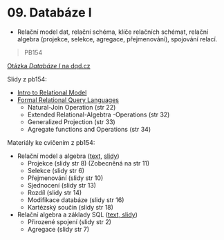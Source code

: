 # 09. Databáze I

* Relační model dat, relační schéma, klíče relačních schémat, relační algebra \(projekce, selekce, agregace, přejmenování\), spojování relací.

> PB154

[Otázka _Databáze I_ na dqd.cz](http://statnice.dqd.cz/home:prog:ap8)

Slidy z pb154:

* [Intro to Relational Model](https://is.muni.cz/el/1433/podzim2016/PB154/um/02-ch2-relational-model.pdf)
* [Formal Relational Query Languages](https://is.muni.cz/el/1433/podzim2016/PB154/um/03-ch6-formal-query-languages.pdf)
  * Natural-Join Operation \(str 22\)
  * Extended Relational-Algebtra -Operations \(str 32\)
  * Generalized Projection \(str 33\)
  * Agregate functions and Operations \(str 34\)

Materiály ke cvičením z pb154:

* Relační model a algebra \([text](https://is.muni.cz/auth/el/1433/podzim2014/PB154/worksheet/cv1-priprava-relAlgebra.pdf), [slidy](https://is.muni.cz/auth/el/1433/podzim2014/PB154/worksheet/cv1-cviceni-relAlgebra.pdf)\)
  * Projekce \(slidy str 8\) \(Zobecněná na str 11\)
  * Selekce \(slidy str 6\)
  * Přejmenování \(slidy str 10\)
  * Sjednocení \(slidy str 13\)
  * Rozdíl \(slidy str 14\)
  * Modifikace databáze \(slidy str 16\)
  * Kartézský součin \(slidy str 18\) 
* Relační algebra a základy SQL \([text](https://is.muni.cz/auth/el/1433/podzim2014/PB154/worksheet/cv2-pripra-relAlgebra_SQL.pdf),[ slidy](https://is.muni.cz/auth/el/1433/podzim2014/PB154/worksheet/cv2-student-relAlgebra_SQL.pdf)\)
  * Přirozené spojení \(slidy str 2\)
  * Agregace \(slidy str 7\)



